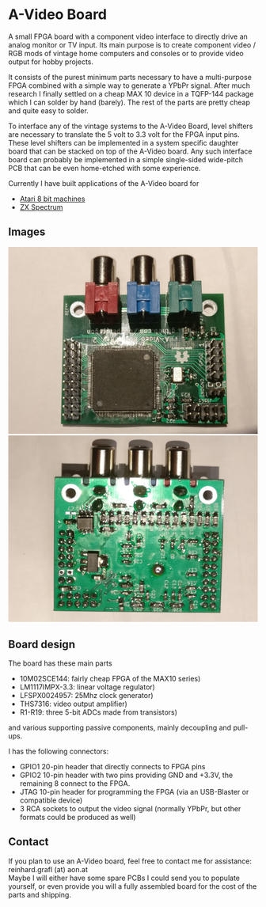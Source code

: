 # A-Video Board

A small FPGA board with a component video interface to directly drive
an analog monitor or TV input.
Its main purpose is to create component video / RGB mods of vintage
home computers and consoles or to provide video output for hobby projects.

It consists of the purest minimum parts necessary to have a multi-purpose
FPGA combined with a simple way to generate a YPbPr signal. After much research
I finally settled on a cheap MAX 10 device in a TQFP-144 package which I can 
solder by hand (barely). The rest of the parts are pretty cheap and quite easy to solder. 

To interface any of the vintage systems to the A-Video Board, level shifters
are necessary to translate the 5 volt to 3.3 volt for the FPGA input pins. These level
shifters can be implemented in a system specific daughter board that can be stacked
on top of the A-Video board. Any such interface board can probably be implemented in a 
simple single-sided wide-pitch PCB that can be even home-etched with some experience.

Currently I have built applications of the A-Video board for 
* [Atari 8 bit machines](/atarimod)
* [ZX Spectrum](/zxspectrummod)

## Images
![alt text](doc/frontside.jpg "A-Video Board front")
![alt text](doc/backside.jpg "A-Video Board back")

## Board design

The board has these main parts

* 10M02SCE144: fairly cheap FPGA of the MAX10 series)
* LM1117IMPX-3.3:   linear voltage regulator)
* LFSPX0024957:     25Mhz clock generator)
* THS7316:          video output amplifier)
* R1-R19:           three 5-bit ADCs made from transistors)

and various supporting passive components, mainly decoupling and pull-ups.

I has the following connectors:
* GPIO1  20-pin header that directly connects to FPGA pins
* GPIO2  10-pin header with two pins providing GND and +3.3V, the remaining 8 connect to the FPGA.
* JTAG   10-pin header for programming the FPGA (via an USB-Blaster or compatible device)
* 3 RCA sockets to output the video signal (normally YPbPr, but other formats could be produced as well)

## Contact
If you plan to use an A-Video board, feel free to contact me for assistance:
reinhard.grafl (at) aon.at  
Maybe I will either have some spare PCBs I could send you to populate yourself,
or even provide you will a fully assembled board for the cost of the parts and shipping. 
